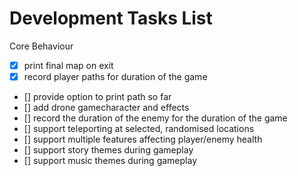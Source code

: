 # Development Tasks List

Core Behaviour

* [x] print final map on exit
* [x] record player paths for duration of the game
* [] provide option to print path so far
* [] add drone gamecharacter and effects
* [] record the duration of the enemy for the duration of the game
* [] support teleporting at selected, randomised locations
* [] support multiple features affecting player/enemy health
* [] support story themes during gameplay
* [] support music themes during gameplay 
